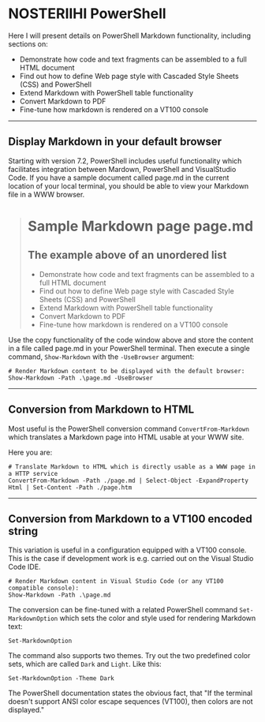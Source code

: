 # NOSTERIIHI PowerShell

<!-- This is a placeholder for PowerShell content on this site -->

Here I will present details on PowerShell Markdown functionality, including sections on:

* Demonstrate how code and text fragments can be assembled to a full HTML document
* Find out how to define Web page style with Cascaded Style Sheets (CSS) and PowerShell 
* Extend Markdown with PowerShell table functionality
* Convert Markdown to PDF
* Fine-tune how markdown is rendered on a VT100 console

---

## Display Markdown in your default browser

Starting with version 7.2, PowerShell includes useful functionality which facilitates integration between Mardown, PowerShell and VisualStudio Code. If you have a sample document called page.md in the current location of your local terminal, you should be able to view your Markdown file in a WWW browser. 

> # Sample Markdown page page.md
>
> ## The example above of an unordered list
>
> * Demonstrate how code and text fragments can be assembled to a full HTML document
> * Find out how to define Web page style with Cascaded Style Sheets (CSS) and PowerShell 
> * Extend Markdown with PowerShell table functionality
> * Convert Markdown to PDF
> * Fine-tune how markdown is rendered on a VT100 console

Use the copy functionality of the code window above and store the content in a file called page.md in your PowerShell terminal. Then execute a single command, `Show-Markdown` with the `-UseBrowser` argument:

    # Render Markdown content to be displayed with the default browser:
    Show-Markdown -Path .\page.md -UseBrowser

---

## Conversion from Markdown to HTML

Most useful is the PowerShell conversion command `ConvertFrom-Markdown` which translates a Markdown page into HTML usable at your WWW site. 

Here you are:

    # Translate Markdown to HTML which is directly usable as a WWW page in a HTTP service
    ConvertFrom-Markdown -Path ./page.md | Select-Object -ExpandProperty Html | Set-Content -Path ./page.htm

---

## Conversion from Markdown to a VT100 encoded string

This variation is useful in a configuration equipped with a VT100 console. This is the case if development work is e.g. carried out on the Visual Studio Code IDE.

    # Render Markdown content in Visual Studio Code (or any VT100 compatible console):
    Show-Markdown -Path .\page.md
   
The conversion can be fine-tuned with a related PowerShell command `Set-MarkdownOption` which sets the color and style used for rendering Markdown text:

    Set-MarkdownOption

The command also supports two themes. Try out the two predefined color sets, which are called  `Dark` and `Light`. Like this:

    Set-MarkdownOption -Theme Dark
  
The PowerShell documentation states the obvious fact, that "If the terminal doesn't support ANSI color escape sequences (VT100), then colors are not displayed."

<!-- Check out https://github.com/read-0nly/PSRepo/tree/master/colorDemo -->
